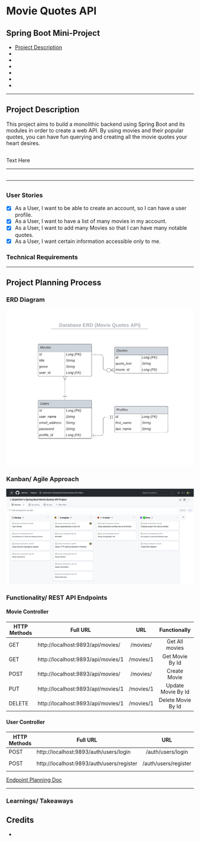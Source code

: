 # Movie Quotes API

## Spring Boot Mini-Project
* <a href="#project-description">Project Description</a>
* <a href="#"></a>
* <a href="#"></a>
* <a href="#"></a>
* <a href="#"></a>
* <a href="#"></a>
* <a href="#"></a>
---
## Project Description

This project aims to build a monolithic 
backend using Spring Boot and its modules in order to create a web API. 
By using movies and their popular quotes, you can have fun querying and creating all the movie quotes your heart desires.

##

Text Here

---
## 

---
## 

### User Stories
- [x] As a User, I want to be able to create an account, so I can have a user profile.
- [x] As a User, I want to have a list of many movies in my account.
- [x] As a User, I want to add many Movies so that I can have many notable quotes.
- [x] As a User, I want certain information accessible only to me.

### Technical Requirements

---
## Project Planning Process

### ERD Diagram
![](/images/DB_ER_diagram.png)

### Kanban/ Agile Approach
![](/images/agile_project_plan.png)

### Functionality/ REST API Endpoints

#### Movie Controller
| HTTP Methods | Full URL                           |    URL    |    Functionally    |
|--------------|------------------------------------|:---------:|:------------------:|
| GET          | http://localhost:9893/api/movies/  | /movies/  | Get All movies     |
| GET          | http://localhost:9893/api/movies/1 | /movies/1 | Get Movie By Id    |
| POST         | http://localhost:9893/api/movies/  | /movies/  | Create Movie       |
| PUT          | http://localhost:9893/api/movies/1 | /movies/1 | Update Movie By Id |
| DELETE       | http://localhost:9893/api/movies/1 | /movies/1 | Delete Movie By Id |

#### User Controller
| HTTP Methods | Full URL                                  |          URL         |   Functionally   |
|--------------|-------------------------------------------|:--------------------:|:----------------:|
| POST         | http://localhost:9893/auth/users/login    | /auth/users/login    | Logs user in     |
| POST         | http://localhost:9893/auth/users/register | /auth/users/register | Registers a user |


[Endpoint Planning Doc](https://docs.google.com/spreadsheets/d/1TMQIOrHQxaXZtsJ4rmfsd5t8xElu4gvIv6P-eFgEU1k/edit?usp=sharing)

---
### Learnings/ Takeaways

## Credits

* 
